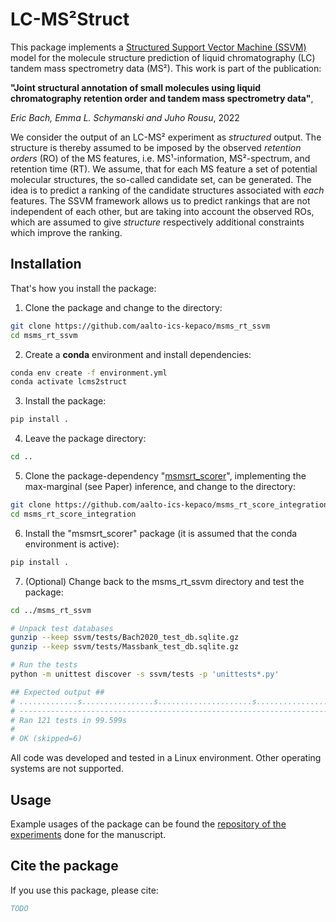 # LC-MS²Struct

This package implements a [Structured Support Vector Machine (SSVM)](https://en.wikipedia.org/wiki/Structured_support_vector_machine) 
model for the molecule structure prediction of liquid chromatography (LC) tandem mass spectrometry data (MS²). This 
work is part of the publication:

**"Joint structural annotation of small molecules using liquid chromatography retention order and tandem mass spectrometry data"**,

*Eric Bach, Emma L. Schymanski and Juho Rousu*, 2022


We consider the output of an LC-MS² experiment as *structured* output. The structure is thereby assumed to be 
imposed by the observed *retention orders* (RO) of the MS features, i.e. MS¹-information, MS²-spectrum, and 
retention time (RT). We assume, that for each MS feature a set of potential molecular structures, the so-called 
candidate set, can be generated. The idea is to predict a ranking of the candidate structures associated with *each* 
features. The SSVM framework allows us to predict rankings that are not independent of each other, but are taking 
into account the observed ROs, which are assumed to give *structure* respectively additional constraints which 
improve the ranking. 

## Installation

That's how you install the package: 

1) Clone the package and change to the directory:
```bash
git clone https://github.com/aalto-ics-kepaco/msms_rt_ssvm
cd msms_rt_ssvm
```

2) Create a **conda** environment and install dependencies:
```bash
conda env create -f environment.yml
conda activate lcms2struct
```

3) Install the package:
```bash
pip install .
```

4) Leave the package directory:
```bash
cd ..  
```

5) Clone the package-dependency "[msmsrt_scorer](https://github.com/aalto-ics-kepaco/msms_rt_score_integration)", 
   implementing the max-marginal (see Paper) inference, and change to the directory:
```bash
git clone https://github.com/aalto-ics-kepaco/msms_rt_score_integration
cd msms_rt_score_integration
```

6) Install the "msmsrt_scorer" package (it is assumed that the conda environment is active):
```bash
pip install .
```

7) (Optional) Change back to the msms_rt_ssvm directory and test the package:
```bash
cd ../msms_rt_ssvm

# Unpack test databases
gunzip --keep ssvm/tests/Bach2020_test_db.sqlite.gz
gunzip --keep ssvm/tests/Massbank_test_db.sqlite.gz

# Run the tests
python -m unittest discover -s ssvm/tests -p 'unittests*.py'

## Expected output ##
# .............s................s.....................s...................s.....s..................................s......
# ----------------------------------------------------------------------
# Ran 121 tests in 99.599s
# 
# OK (skipped=6)
```

All code was developed and tested in a Linux environment. Other operating systems are not supported. 

## Usage

Example usages of the package can be found the [repository of the experiments](https://github.com/aalto-ics-kepaco/lcms2struct_exp)
done for the manuscript.

## Cite the package

If you use this package, please cite:

```bibtex
TODO 
```